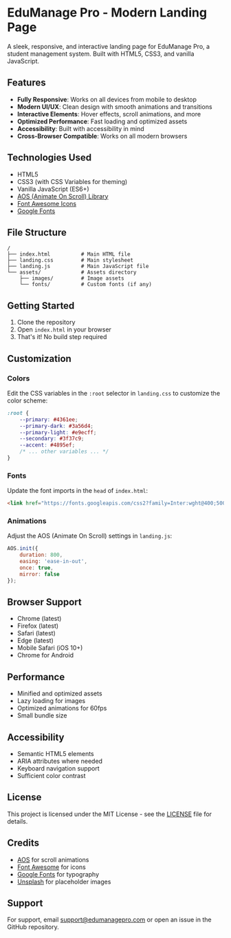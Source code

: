 # EduManage Pro - Modern Landing Page

A sleek, responsive, and interactive landing page for EduManage Pro, a student management system. Built with HTML5, CSS3, and vanilla JavaScript.

## Features

- **Fully Responsive**: Works on all devices from mobile to desktop
- **Modern UI/UX**: Clean design with smooth animations and transitions
- **Interactive Elements**: Hover effects, scroll animations, and more
- **Optimized Performance**: Fast loading and optimized assets
- **Accessibility**: Built with accessibility in mind
- **Cross-Browser Compatible**: Works on all modern browsers

## Technologies Used

- HTML5
- CSS3 (with CSS Variables for theming)
- Vanilla JavaScript (ES6+)
- [AOS (Animate On Scroll) Library](https://michalsnik.github.io/aos/)
- [Font Awesome Icons](https://fontawesome.com/)
- [Google Fonts](https://fonts.google.com/)

## File Structure

```
/
├── index.html          # Main HTML file
├── landing.css         # Main stylesheet
├── landing.js          # Main JavaScript file
└── assets/             # Assets directory
    ├── images/         # Image assets
    └── fonts/          # Custom fonts (if any)
```

## Getting Started

1. Clone the repository
2. Open `index.html` in your browser
3. That's it! No build step required

## Customization

### Colors

Edit the CSS variables in the `:root` selector in `landing.css` to customize the color scheme:

```css
:root {
    --primary: #4361ee;
    --primary-dark: #3a56d4;
    --primary-light: #e9ecff;
    --secondary: #3f37c9;
    --accent: #4895ef;
    /* ... other variables ... */
}
```

### Fonts

Update the font imports in the `head` of `index.html`:

```html
<link href="https://fonts.googleapis.com/css2?family=Inter:wght@400;500;600;700&family=Poppins:wght@700;800&display=swap" rel="stylesheet">
```

### Animations

Adjust the AOS (Animate On Scroll) settings in `landing.js`:

```javascript
AOS.init({
    duration: 800,
    easing: 'ease-in-out',
    once: true,
    mirror: false
});
```

## Browser Support

- Chrome (latest)
- Firefox (latest)
- Safari (latest)
- Edge (latest)
- Mobile Safari (iOS 10+)
- Chrome for Android

## Performance

- Minified and optimized assets
- Lazy loading for images
- Optimized animations for 60fps
- Small bundle size

## Accessibility

- Semantic HTML5 elements
- ARIA attributes where needed
- Keyboard navigation support
- Sufficient color contrast

## License

This project is licensed under the MIT License - see the [LICENSE](LICENSE) file for details.

## Credits

- [AOS](https://michalsnik.github.io/aos/) for scroll animations
- [Font Awesome](https://fontawesome.com/) for icons
- [Google Fonts](https://fonts.google.com/) for typography
- [Unsplash](https://unsplash.com/) for placeholder images

## Support

For support, email support@edumanagepro.com or open an issue in the GitHub repository.
